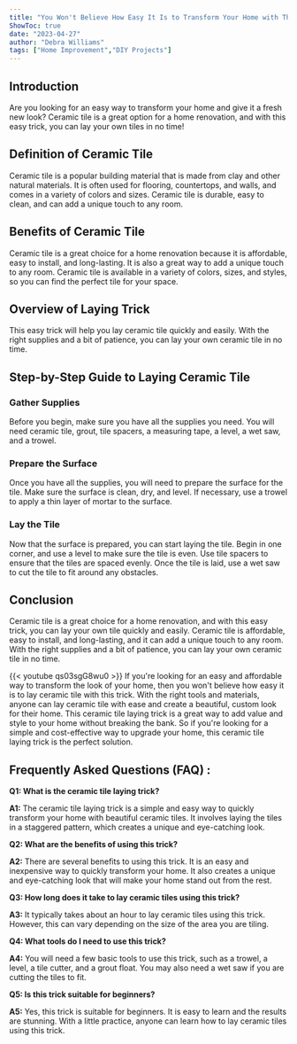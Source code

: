 ```yaml
---
title: "You Won't Believe How Easy It Is to Transform Your Home with This Ceramic Tile Laying Trick!"
ShowToc: true 
date: "2023-04-27"
author: "Debra Williams" 
tags: ["Home Improvement","DIY Projects"]
---
```

## Introduction
Are you looking for an easy way to transform your home and give it a fresh new look? Ceramic tile is a great option for a home renovation, and with this easy trick, you can lay your own tiles in no time!

## Definition of Ceramic Tile
Ceramic tile is a popular building material that is made from clay and other natural materials. It is often used for flooring, countertops, and walls, and comes in a variety of colors and sizes. Ceramic tile is durable, easy to clean, and can add a unique touch to any room.

## Benefits of Ceramic Tile
Ceramic tile is a great choice for a home renovation because it is affordable, easy to install, and long-lasting. It is also a great way to add a unique touch to any room. Ceramic tile is available in a variety of colors, sizes, and styles, so you can find the perfect tile for your space.

## Overview of Laying Trick
This easy trick will help you lay ceramic tile quickly and easily. With the right supplies and a bit of patience, you can lay your own ceramic tile in no time.

## Step-by-Step Guide to Laying Ceramic Tile

### Gather Supplies
Before you begin, make sure you have all the supplies you need. You will need ceramic tile, grout, tile spacers, a measuring tape, a level, a wet saw, and a trowel.

### Prepare the Surface
Once you have all the supplies, you will need to prepare the surface for the tile. Make sure the surface is clean, dry, and level. If necessary, use a trowel to apply a thin layer of mortar to the surface.

### Lay the Tile
Now that the surface is prepared, you can start laying the tile. Begin in one corner, and use a level to make sure the tile is even. Use tile spacers to ensure that the tiles are spaced evenly. Once the tile is laid, use a wet saw to cut the tile to fit around any obstacles.

## Conclusion
Ceramic tile is a great choice for a home renovation, and with this easy trick, you can lay your own tile quickly and easily. Ceramic tile is affordable, easy to install, and long-lasting, and it can add a unique touch to any room. With the right supplies and a bit of patience, you can lay your own ceramic tile in no time.

{{< youtube qs03sgG8wu0 >}} 
If you're looking for an easy and affordable way to transform the look of your home, then you won't believe how easy it is to lay ceramic tile with this trick. With the right tools and materials, anyone can lay ceramic tile with ease and create a beautiful, custom look for their home. This ceramic tile laying trick is a great way to add value and style to your home without breaking the bank. So if you're looking for a simple and cost-effective way to upgrade your home, this ceramic tile laying trick is the perfect solution.

## Frequently Asked Questions (FAQ) :
**Q1: What is the ceramic tile laying trick?**

**A1:** The ceramic tile laying trick is a simple and easy way to quickly transform your home with beautiful ceramic tiles. It involves laying the tiles in a staggered pattern, which creates a unique and eye-catching look. 

**Q2: What are the benefits of using this trick?**

**A2:** There are several benefits to using this trick. It is an easy and inexpensive way to quickly transform your home. It also creates a unique and eye-catching look that will make your home stand out from the rest. 

**Q3: How long does it take to lay ceramic tiles using this trick?**

**A3:** It typically takes about an hour to lay ceramic tiles using this trick. However, this can vary depending on the size of the area you are tiling. 

**Q4: What tools do I need to use this trick?**

**A4:** You will need a few basic tools to use this trick, such as a trowel, a level, a tile cutter, and a grout float. You may also need a wet saw if you are cutting the tiles to fit. 

**Q5: Is this trick suitable for beginners?**

**A5:** Yes, this trick is suitable for beginners. It is easy to learn and the results are stunning. With a little practice, anyone can learn how to lay ceramic tiles using this trick.





